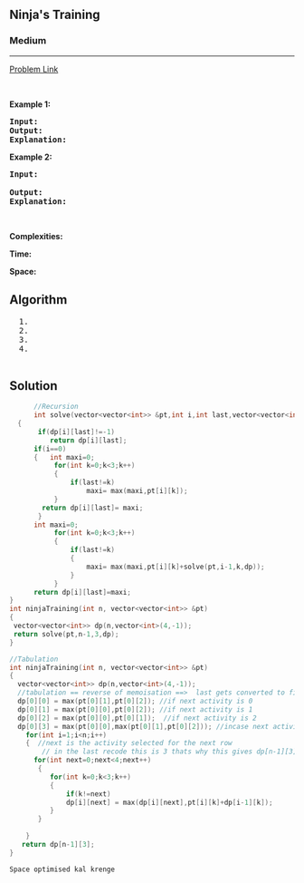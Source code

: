 <h2>Ninja's Training</h2>
<h3>Medium</h3><hr>
<div><p>
  

 
</p>


[Problem Link](https://www.codingninjas.com/codestudio/problems/ninja-s-training_3621003?source=youtube&campaign=striver_dp_videos&utm_source=youtube&utm_medium=affiliate&utm_campaign=striver_dp_videos&leftPanelTab=1)

<p>&nbsp;</p>
<p><strong>Example 1:</strong></p>

      
 
<pre><strong>Input:</strong>
<strong>Output:</strong> 
<strong>Explanation:</strong> 
</pre>

<p><strong>Example 2:</strong></p>

<pre><strong>Input:</strong> 
     
<strong>Output:</strong> 
<strong>Explanation:</strong> 
</pre>

<p>&nbsp;</p>
<p><strong>Complexities:</strong></p>
<strong>Time:</strong> 
  
<strong>Space:</strong> 
  <h2> Algorithm </h2>
 <pre>
  1. 
  2.
  3. 
  4. 
  </pre>
  <h2> Solution </h2>
  
  ``` c++ 
        //Recursion 
        int solve(vector<vector<int>> &pt,int i,int last,vector<vector<int>> &dp)
    {   
         if(dp[i][last]!=-1)
            return dp[i][last]; 
        if(i==0)
        {   int maxi=0;
             for(int k=0;k<3;k++)
             {
                 if(last!=k)
                     maxi= max(maxi,pt[i][k]);   
             }
          return dp[i][last]= maxi;
         }  
        int maxi=0;
             for(int k=0;k<3;k++)
             {
                 if(last!=k)
                 {  
                     maxi= max(maxi,pt[i][k]+solve(pt,i-1,k,dp));
                 }
             }
        return dp[i][last]=maxi;
}
 int ninjaTraining(int n, vector<vector<int>> &pt)
{
   vector<vector<int>> dp(n,vector<int>(4,-1));
   return solve(pt,n-1,3,dp);
}

//Tabulation 
 int ninjaTraining(int n, vector<vector<int>> &pt)
{
    vector<vector<int>> dp(n,vector<int>(4,-1)); 
    //tabulation == reverse of memoisation ==>  last gets converted to first 
    dp[0][0] = max(pt[0][1],pt[0][2]); //if next activity is 0
    dp[0][1] = max(pt[0][0],pt[0][2]); //if next activity is 1
    dp[0][2] = max(pt[0][0],pt[0][1]);  //if next activity is 2
    dp[0][3] = max(pt[0][0],max(pt[0][1],pt[0][2])); //incase next activity is not present
      for(int i=1;i<n;i++)
      {  //next is the activity selected for the next row 
          // in the last recode this is 3 thats why this gives dp[n-1][3] gives us our final answer
        for(int next=0;next<4;next++)
         {
            for(int k=0;k<3;k++)
            {  
                if(k!=next)
                dp[i][next] = max(dp[i][next],pt[i][k]+dp[i-1][k]);
            }
         }
         
      }
     return dp[n-1][3];
}    

Space optimised kal krenge
  ```
</div>
